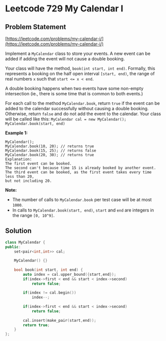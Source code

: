 # Leetcode 729 My Calendar I

## Problem Statement

[https://leetcode.com/problems/my-calendar-i/](https://leetcode.com/problems/my-calendar-i/)

Implement a `MyCalendar` class to store your events. A new event can be added if adding the event will not cause a double booking.

Your class will have the method, `book(int start, int end)`. Formally, this represents a booking on the half open interval `[start, end)`, the range of real numbers `x` such that `start <= x < end`.

A double booking happens when two events have some non-empty intersection \(ie., there is some time that is common to both events.\)

For each call to the method `MyCalendar.book`, return `true` if the event can be added to the calendar successfully without causing a double booking. Otherwise, return `false` and do not add the event to the calendar. Your class will be called like this: `MyCalendar cal = new MyCalendar();` `MyCalendar.book(start, end)`

**Example 1:**

```text
MyCalendar();
MyCalendar.book(10, 20); // returns true
MyCalendar.book(15, 25); // returns false
MyCalendar.book(20, 30); // returns true
Explanation: 
The first event can be booked.  
The second can't because time 15 is already booked by another event.
The third event can be booked, as the first event takes every time less than 20, 
but not including 20.
```

**Note:**

* The number of calls to `MyCalendar.book` per test case will be at most `1000`.
* In calls to `MyCalendar.book(start, end)`, `start` and `end` are integers in the range `[0, 10^9]`.

## Solution

```cpp
class MyCalendar {
public:
    set<pair<int,int>> cal;
    
    MyCalendar() {}   
    
    bool book(int start, int end) {
        auto index = cal.upper_bound({start,end});
        if(index->first < end && start < index->second)
            return false;
        
        if(index != cal.begin())
            index--;
        
        if(index->first < end && start < index->second)
            return false;
        
        cal.insert(make_pair(start,end));
        return true;
    }
};
```

